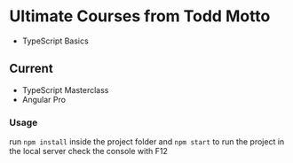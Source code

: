 # Ultimate Courses from Todd Motto

- TypeScript Basics

## Current 

- TypeScript Masterclass
- Angular Pro

### Usage
run `npm install` inside the project folder and `npm start` to run the project in the local server
check the console with F12
